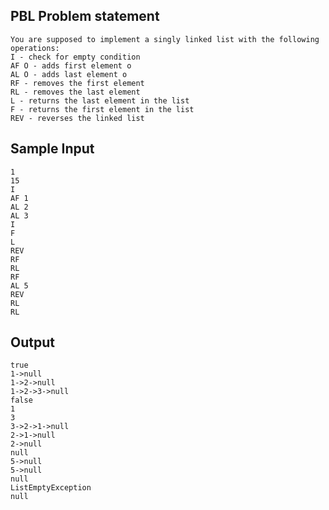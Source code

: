 ## PBL Problem statement
    You are supposed to implement a singly linked list with the following operations: 
    I - check for empty condition 
    AF O - adds first element o 
    AL O - adds last element o 
    RF - removes the first element 
    RL - removes the last element 
    L - returns the last element in the list 
    F - returns the first element in the list 
    REV - reverses the linked list

## Sample Input
    1
    15
    I
    AF 1
    AL 2
    AL 3
    I
    F
    L
    REV
    RF
    RL
    RF
    AL 5
    REV
    RL
    RL

## Output
    true
    1->null
    1->2->null
    1->2->3->null
    false
    1
    3
    3->2->1->null
    2->1->null
    2->null
    null
    5->null
    5->null
    null
    ListEmptyException
    null


